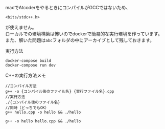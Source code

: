 macでAtcoderをやるときにコンパイルがGCCではないため、  
```
<bits/stdc++.h>
```
が使えません。  
ローカルでの環境構築は怖いのでdockerで簡易的な実行環境を作っています。  
また、解いた問題は`abc`フォルダの中にアーカイブとして残しておきます。

実行方法
```ターミナル
docker-compose build
docker-compose run dev
```

C++の実行方法メモ
```
//コンパイル方法
g++ -o {コンパイル後のファイル名} {実行ファイル名}.cpp
//実行方法
./{コンパイル後のファイル名}
//同時（どっちでもOK）
g++ hello.cpp -o hello && ./hello

g++ -o hello hello.cpp && ./hello
```
